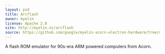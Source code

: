 ```yaml
---
layout: pid
title: Arcflash
owner: myelin
license: Apache 2.0
site: http://myelin.nz/arcflash
source: https://github.com/google/myelin-acorn-electron-hardware/tree/main/a3000_rom_emulator
---
```


A flash ROM emulator for 90s-era ARM powered computers from Acorn.